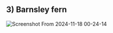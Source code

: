 
## 3) Barnsley fern
![Screenshot From 2024-11-18 00-24-14](https://github.com/user-attachments/assets/2b7d84f9-7a4d-44b5-8899-85ba0c7abbce)
